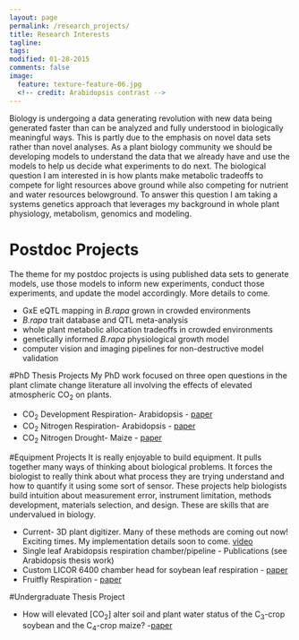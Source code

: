 ```yaml
---
layout: page
permalink: /research_projects/
title: Research Interests
tagline: 
tags: 
modified: 01-28-2015
comments: false
image:
  feature: texture-feature-06.jpg
  <!-- credit: Arabidopsis contrast -->
---
```


Biology is undergoing a data generating revolution with new data being generated faster than can be analyzed and fully understood in biologically meaningful ways. This is partly due to the emphasis on novel data sets rather than novel analyses. As a plant biology community we should be developing models to understand the data that we already have and use the models to help us decide what experiments to do next. The biological question I am interested in is how plants make metabolic tradeoffs to compete for light resources above ground while also competing for nutrient and water resources belowground. To answer this question I am taking a systems genetics approach that leverages my background in whole plant physiology, metabolism, genomics and modeling.

# Postdoc Projects
The theme for my postdoc projects is using published data sets to generate models, use those models to inform new experiments, conduct those experiments, and update the model accordingly. More details to come.

* GxE eQTL mapping in *B.rapa* grown in crowded environments
* *B.rapa* trait database and QTL meta-analysis
* whole plant metabolic allocation tradeoffs in crowded environments
* genetically informed *B.rapa* physiological growth model
* computer vision and imaging pipelines for non-destructive model validation

#PhD Thesis Projects
My PhD work focused on three open questions in the plant climate change literature all involving the effects of elevated atmospheric CO<sub>2</sub> on plants. 

* CO<sub>2</sub> Development Respiration- Arabidopsis - [paper](/pdfs/Markelz_etal_2014b.pdf)
* CO<sub>2</sub> Nitrogen Respiration- Arabidopsis - [paper](/pdfs/Markelz_etal_2014a.pdf)
* CO<sub>2</sub> Nitrogen Drought- Maize - [paper](/pdfs/Markelz_etal_2011.pdf)

#Equipment Projects
It is really enjoyable to build equipment. It pulls together many ways of thinking about biological problems. It forces the biologist to really think about what process they are trying understand and how to quantify it using some sort of sensor. These projects help biologists build intuition about measurement error, instrument limitation, methods development, materials selection, and design. These are skills that are undervalued in biology. 

* Current- 3D plant digitizer. Many of these methods are coming out now! Exciting times. My implementation details soon to come. [video](https://vimeo.com/108757972)
* Single leaf Arabidopsis respiration chamber/pipeline - Publications (see Arabidopsis thesis work)
* Custom LICOR 6400 chamber head for soybean leaf respiration - [paper](/pdfs/Gillespie_etal_2012.pdf)
* Fruitfly Respiration - [paper](/pdfs/Walters_etal_2012.pdf)

#Undergraduate Thesis Project
* How will elevated [CO<sub>2</sub>] alter soil and plant water status of the C<sub>3</sub>-crop soybean and the C<sub>4</sub>-crop maize? -[paper](/pdfs/Hussain_etal_2013.pdf)

